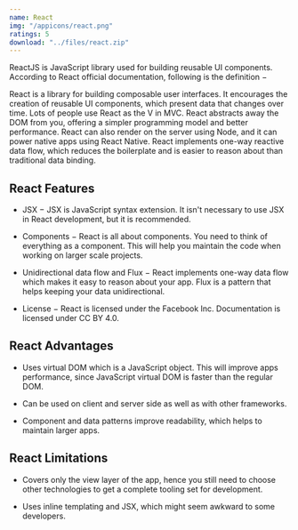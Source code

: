 ```yaml
---
name: React
img: "/appicons/react.png"
ratings: 5
download: "../files/react.zip"
---
```


ReactJS is JavaScript library used for building reusable UI components. According to React official documentation, following is the definition −

React is a library for building composable user interfaces. It encourages the creation of reusable UI components, which present data that changes over time. Lots of people use React as the V in MVC. React abstracts away the DOM from you, offering a simpler programming model and better performance. React can also render on the server using Node, and it can power native apps using React Native. React implements one-way reactive data flow, which reduces the boilerplate and is easier to reason about than traditional data binding.

## React Features

- JSX − JSX is JavaScript syntax extension. It isn't necessary to use JSX in React development, but it is recommended.

- Components − React is all about components. You need to think of everything as a component. This will help you maintain the code when working on larger scale projects.

- Unidirectional data flow and Flux − React implements one-way data flow which makes it easy to reason about your app. Flux is a pattern that helps keeping your data unidirectional.

- License − React is licensed under the Facebook Inc. Documentation is licensed under CC BY 4.0.

## React Advantages

- Uses virtual DOM which is a JavaScript object. This will improve apps performance, since JavaScript virtual DOM is faster than the regular DOM.

- Can be used on client and server side as well as with other frameworks.

- Component and data patterns improve readability, which helps to maintain larger apps.

## React Limitations

- Covers only the view layer of the app, hence you still need to choose other technologies to get a complete tooling set for development.

- Uses inline templating and JSX, which might seem awkward to some developers.

